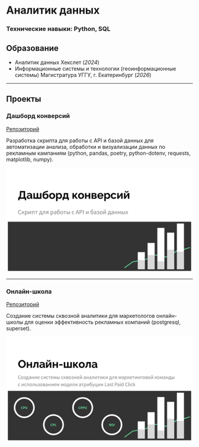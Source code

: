 # Аналитик данных

### Технические навыки: Python, SQL

## Образование
- Аналитик данных Хекслет (_2024_)
- Информационные системы и технологии (геоинформационные системы) Магистратура УГГУ, г. Екатеринбург (_2026_)

***

## Проекты
### Дашборд конверсий
[Репозиторий](https://github.com/bryzgin/conversion-dashboard)

Разработка скрипта для работы с API и базой данных для автоматизации анализа, обработки и визуализации данных по рекламным кампаниям (python, pandas, poetry, python-dotenv, requests, matplotlib, numpy).

![conversion-dashboard](/assets/img/conversion_dashboard.jpg)

***

### Онлайн-школа
[Репозиторий](https://github.com/bryzgin/online-school)

Создание системы сквозной аналитики для маркетологов онлайн-школы для оценки эффективность рекламных компаний (postgresql, superset).

![online-school](/assets/img/online_school.jpg)
